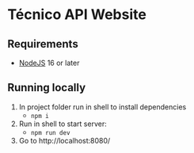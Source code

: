 # Técnico API Website

## Requirements

- [NodeJS](https://nodejs.org/en/download/) 16 or later

## Running locally

1. In project folder run in shell to install dependencies
   - `npm i`
2. Run in shell to start server:
   - `npm run dev`
3. Go to http://localhost:8080/
